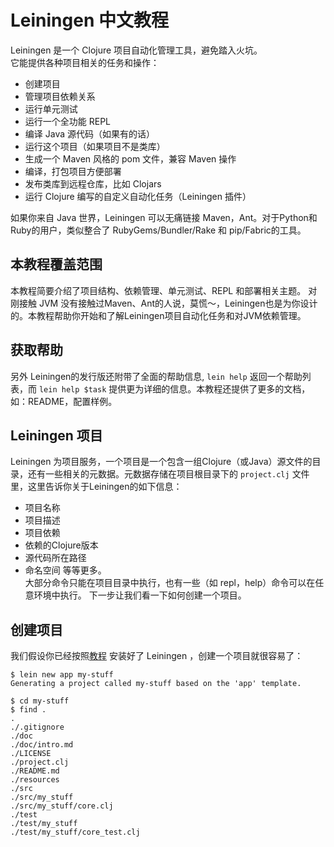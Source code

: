 # Leiningen 中文教程
Leiningen 是一个 Clojure 项目自动化管理工具，避免踏入火坑。  
它能提供各种项目相关的任务和操作：  

* 创建项目  
* 管理项目依赖关系  
* 运行单元测试  
* 运行一个全功能 REPL  
* 编译 Java 源代码（如果有的话）  
* 运行这个项目（如果项目不是类库）  
* 生成一个 Maven 风格的 pom 文件，兼容 Maven 操作  
* 编译，打包项目方便部署  
* 发布类库到远程仓库，比如 Clojars  
* 运行 Clojure 编写的自定义自动化任务（Leiningen 插件）  

如果你来自 Java 世界，Leiningen 可以无痛链接 Maven，Ant。对于Python和Ruby的用户，类似整合了 RubyGems/Bundler/Rake 和 pip/Fabric的工具。
## 本教程覆盖范围
本教程简要介绍了项目结构、依赖管理、单元测试、REPL 和部署相关主题。
对刚接触 JVM 没有接触过Maven、Ant的人说，莫慌～，Leiningen也是为你设计的。本教程帮助你开始和了解Leiningen项目自动化任务和对JVM依赖管理。
## 获取帮助
另外 Leiningen的发行版还附带了全面的帮助信息, `lein help` 返回一个帮助列表，而 `lein help $task` 提供更为详细的信息。本教程还提供了更多的文档，如：README，配置样例。
## Leiningen 项目
Leiningen 为项目服务，一个项目是一个包含一组Clojure（或Java）源文件的目录，还有一些相关的元数据。元数据存储在项目根目录下的 `project.clj` 文件里，这里告诉你关于Leiningen的如下信息：

* 项目名称
* 项目描述
* 项目依赖
* 依赖的Clojure版本
* 源代码所在路径
* 命名空间
等等更多。  
大部分命令只能在项目目录中执行，也有一些（如 repl，help）命令可以在任意环境中执行。
下一步让我们看一下如何创建一个项目。
## 创建项目
我们假设你已经按照[教程](https://leiningen.org/#install) 安装好了 Leiningen ，创建一个项目就很容易了：

	$ lein new app my-stuff
	Generating a project called my-stuff based on the 'app' template.
	
	$ cd my-stuff
	$ find .
	.
	./.gitignore
	./doc
	./doc/intro.md
	./LICENSE
	./project.clj
	./README.md
	./resources
	./src
	./src/my_stuff
	./src/my_stuff/core.clj
	./test
	./test/my_stuff
	./test/my_stuff/core_test.clj
